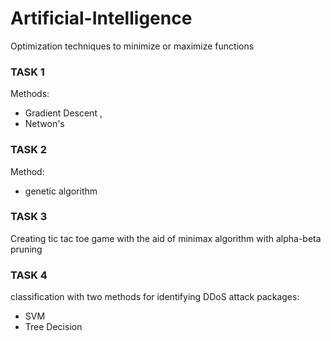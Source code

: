 # Artificial-Intelligence

Optimization techniques to minimize or maximize functions 

### TASK 1

Methods:
  - Gradient Descent ,
  - Netwon's  

### TASK 2

Method:
 - genetic algorithm
 
### TASK 3

Creating tic tac toe game with the aid of minimax algorithm with alpha-beta pruning

### TASK 4

classification with two methods for identifying DDoS attack packages:
  - SVM
  - Tree Decision
 

